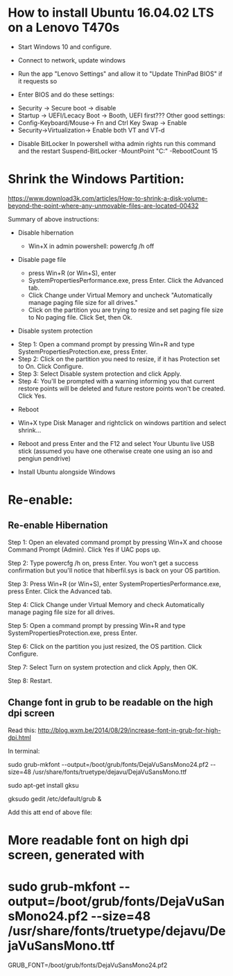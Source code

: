 # How to install Ubuntu 16.04.02 LTS on a Lenovo T470s

* Start Windows 10 and configure.

* Connect to network, update windows

* Run the app "Lenovo Settings" and allow it to "Update ThinPad BIOS" if it requests so

* Enter BIOS and do these settings:
- Security -> Secure boot -> disable
- Startup -> UEFI/Lecacy Boot -> Booth, UEFI first???
Other good settings:
- Config-Keyboard/Mouse-> Fn and Ctrl Key Swap -> Enable
- Security->Virtualization-> Enable both VT and VT-d

* Disable BitLocker
In powershell witha admin rights run this command and the restart
Suspend-BitLocker -MountPoint "C:" -RebootCount 15

# Shrink the Windows Partition:
https://www.download3k.com/articles/How-to-shrink-a-disk-volume-beyond-the-point-where-any-unmovable-files-are-located-00432

Summary of above instructions: 

* Disable hibernation
  - Win+X in admin powershell:  powercfg /h off 

* Disable page file
  - press Win+R (or Win+S), enter 
  - SystemPropertiesPerformance.exe, press Enter. Click the Advanced tab.
  - Click Change under Virtual Memory and uncheck "Automatically manage paging file size for all drives."
  - Click on the partition you are trying to resize and set paging file size to No paging file. Click Set, then Ok.

 * Disable system protection
  - Step 1: Open a command prompt by pressing Win+R and type SystemPropertiesProtection.exe, press Enter.
  - Step 2: Click on the partition you need to resize, if it has Protection set to On. Click Configure.
  - Step 3: Select Disable system protection and click Apply.
  - Step 4: You'll be prompted with a warning informing you that current restore points will be deleted and future restore points won't be created. Click Yes.
  
 * Reboot

 * Win+X type Disk Manager and rightclick on windows partition and select shrink...

* Reboot and press Enter and the F12 and select Your Ubuntu live USB stick (assumed you have one otherwise create one using an iso and pengiun pendrive)

* Install Ubuntu alongside Windows

# Re-enable:

## Re-enable Hibernation

Step 1: Open an elevated command prompt by pressing Win+X and choose Command Prompt (Admin). Click Yes if UAC pops up.

Step 2: Type powercfg /h on, press Enter. You won't get a success confirmation but you'll notice that hiberfil.sys is back on your OS partition.

Step 3: Press Win+R (or Win+S), enter SystemPropertiesPerformance.exe, press Enter. Click the Advanced tab.

Step 4: Click Change under Virtual Memory and check Automatically manage paging file size for all drives.

Step 5: Open a command prompt by pressing Win+R and type SystemPropertiesProtection.exe, press Enter.

Step 6: Click on the partition you just resized, the OS partition. Click Configure.

Step 7: Select Turn on system protection and click Apply, then OK.

Step 8: Restart.

## Change font in grub to be readable on the high dpi screen

Read this:
http://blog.wxm.be/2014/08/29/increase-font-in-grub-for-high-dpi.html

In terminal:

sudo grub-mkfont --output=/boot/grub/fonts/DejaVuSansMono24.pf2 --size=48 /usr/share/fonts/truetype/dejavu/DejaVuSansMono.ttf

sudo apt-get install gksu

gksudo gedit /etc/default/grub &

Add this att end of above file:

# More readable font on high dpi screen, generated with
# sudo grub-mkfont --output=/boot/grub/fonts/DejaVuSansMono24.pf2 --size=48 /usr/share/fonts/truetype/dejavu/DejaVuSansMono.ttf
GRUB_FONT=/boot/grub/fonts/DejaVuSansMono24.pf2

